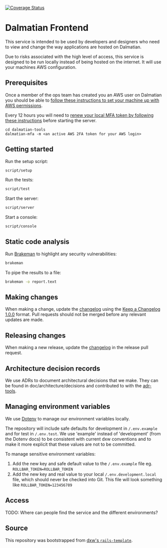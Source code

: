 [![Coverage Status](https://coveralls.io/repos/github/dxw/dalmatian-frontend/badge.svg?branch=main)](https://coveralls.io/github/dxw/dalmatian-frontend?branch=main)

# Dalmatian Frontend

This service is intended to be used by developers and designers who need to view and change the way applications are hosted on Dalmatian.

Due to risks associated with the high level of access, this service is designed to be run locally instead of being hosted on the internet. It will use your machines AWS configuration.

## Prerequisites

Once a member of the ops team has created you an AWS user on Dalmatian you should be able to [follow these instructions to set your machine up with AWS permissions](https://github.com/dxw/dalmatian-developer-docs/blob/master/setting-up-aws-credentials-on-your-local-environment.md).

Every 12 hours you will need to [renew your local MFA token by following these instructions](https://github.com/dxw/dalmatian-tools) before starting the server.

```
cd dalmatian-tools
dalmatian-mfa -m <an active AWS 2FA token for your AWS login>
```

## Getting started

Run the setup script:

```bash
script/setup
```

Run the tests:

```bash
script/test
```

Start the server:

```bash
script/server
```

Start a console:

```bash
script/console
```

## Static code analysis

Run [Brakeman](https://brakemanscanner.org/) to highlight any security vulnerabilities:
```bash
brakeman
```

To pipe the results to a file:
```bash
brakeman -o report.text
```

## Making changes

When making a change, update the [changelog](CHANGELOG.md) using the
[Keep a Changelog 1.0.0](https://keepachangelog.com/en/1.0.0/) format. Pull
requests should not be merged before any relevant updates are made.

## Releasing changes

When making a new release, update the [changelog](CHANGELOG.md) in the release
pull request.

## Architecture decision records

We use ADRs to document architectural decisions that we make. They can be found
in doc/architecture/decisions and contributed to with the
[adr-tools](https://github.com/npryce/adr-tools).

## Managing environment variables

We use [Dotenv](https://github.com/bkeepers/dotenv) to manage our environment variables locally.

The repository will include safe defaults for development in `/.env.example` and for test in `/.env.test`. We use 'example' instead of 'development' (from the Dotenv docs) to be consistent with current dxw conventions and to make it more explicit that these values are not to be committed.

To manage sensitive environment variables:

1. Add the new key and safe default value to the `/.env.example` file eg. `ROLLBAR_TOKEN=ROLLBAR_TOKEN`
2. Add the new key and real value to your local `/.env.development.local` file, which should never be checked into Git. This file will look something like `ROLLBAR_TOKEN=123456789`

## Access

TODO: Where can people find the service and the different environments?

## Source

This repository was bootstrapped from
[dxw's `rails-template`](https://github.com/dxw/rails-template).
